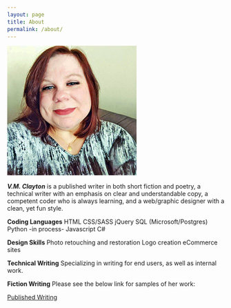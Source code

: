 ```yaml
---
layout: page
title: About
permalink: /about/
---
```


![me](/images/vmclayton.jpg)

***V.M. Clayton*** is a published writer in both short fiction and poetry, a technical writer with an emphasis on clear and understandable copy, a competent coder who is always learning, and a web/graphic designer with a clean, yet fun style.

**Coding Languages**
HTML
CSS/SASS
jQuery
SQL (Microsoft/Postgres)
Python
-in process-
Javascript
C#

**Design Skills**
Photo retouching and restoration
Logo creation
eCommerce sites

**Technical Writing**
Specializing in writing for end users, as well as internal work.

**Fiction Writing**
Please see the below link for samples of her work:

[Published Writing](/published/)
